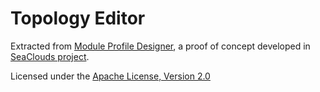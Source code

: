 Topology Editor
==================
Extracted from [Module Profile Designer][1], a proof of concept 
developed in [SeaClouds project][3].

Licensed under the [Apache License, Version 2.0][2]

[1]: https://github.com/SeaCloudsEU/SeaCloudsPlatform/blob/demo-review-dec14/dashboard/src/main/webapp/module-profile-designer.html
[2]: http://www.apache.org/licenses/LICENSE-2.0
[3]: http://www.seaclouds-project.eu